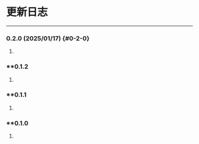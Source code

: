 # 更新日志
---

### **0.2.0 (2025/01/17)** {#0-2-0}
1. 

### **0.1.2 
1. 

### **0.1.1
1. 

### **0.1.0
1. 
